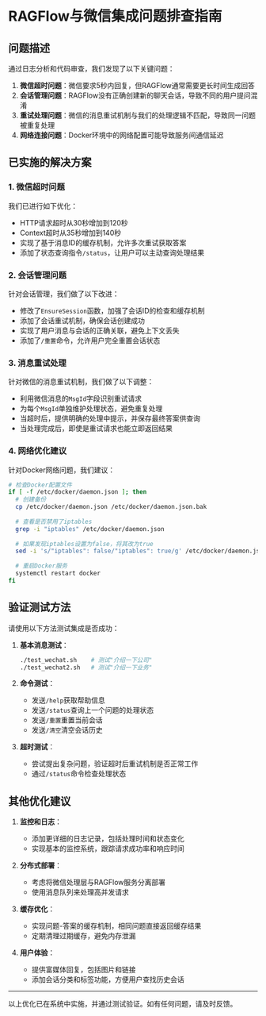 # RAGFlow与微信集成问题排查指南

## 问题描述

通过日志分析和代码审查，我们发现了以下关键问题：

1. **微信超时问题**：微信要求5秒内回复，但RAGFlow通常需要更长时间生成回答
2. **会话管理问题**：RAGFlow没有正确创建新的聊天会话，导致不同的用户提问混淆
3. **重试处理问题**：微信的消息重试机制与我们的处理逻辑不匹配，导致同一问题被重复处理
4. **网络连接问题**：Docker环境中的网络配置可能导致服务间通信延迟

## 已实施的解决方案

### 1. 微信超时问题

我们已进行如下优化：
- HTTP请求超时从30秒增加到120秒
- Context超时从35秒增加到140秒
- 实现了基于消息ID的缓存机制，允许多次重试获取答案
- 添加了状态查询指令`/status`，让用户可以主动查询处理结果

### 2. 会话管理问题

针对会话管理，我们做了以下改进：
- 修改了`EnsureSession`函数，加强了会话ID的检查和缓存机制
- 添加了会话重试机制，确保会话创建成功
- 实现了用户消息与会话的正确关联，避免上下文丢失
- 添加了`/重置`命令，允许用户完全重置会话状态

### 3. 消息重试处理

针对微信的消息重试机制，我们做了以下调整：
- 利用微信消息的`MsgId`字段识别重试请求
- 为每个`MsgId`单独维护处理状态，避免重复处理
- 当超时后，提供明确的处理中提示，并保存最终答案供查询
- 当处理完成后，即使是重试请求也能立即返回结果

### 4. 网络优化建议

针对Docker网络问题，我们建议：

```bash
# 检查Docker配置文件
if [ -f /etc/docker/daemon.json ]; then
  # 创建备份
  cp /etc/docker/daemon.json /etc/docker/daemon.json.bak
  
  # 查看是否禁用了iptables
  grep -i "iptables" /etc/docker/daemon.json
  
  # 如果发现iptables设置为false，将其改为true
  sed -i 's/"iptables": false/"iptables": true/g' /etc/docker/daemon.json
  
  # 重启Docker服务
  systemctl restart docker
fi
```

## 验证测试方法

请使用以下方法测试集成是否成功：

1. **基本消息测试**：
   ```bash
   ./test_wechat.sh    # 测试"介绍一下公司"
   ./test_wechat2.sh   # 测试"介绍一下业务"
   ```

2. **命令测试**：
   - 发送`/help`获取帮助信息
   - 发送`/status`查询上一个问题的处理状态
   - 发送`/重置`重置当前会话
   - 发送`/清空`清空会话历史

3. **超时测试**：
   - 尝试提出复杂问题，验证超时后重试机制是否正常工作
   - 通过`/status`命令检查处理状态

## 其他优化建议

1. **监控和日志**：
   - 添加更详细的日志记录，包括处理时间和状态变化
   - 实现基本的监控系统，跟踪请求成功率和响应时间

2. **分布式部署**：
   - 考虑将微信处理层与RAGFlow服务分离部署
   - 使用消息队列来处理高并发请求

3. **缓存优化**：
   - 实现问题-答案的缓存机制，相同问题直接返回缓存结果
   - 定期清理过期缓存，避免内存泄漏

4. **用户体验**：
   - 提供富媒体回复，包括图片和链接
   - 添加会话分类和标签功能，方便用户查找历史会话

---

以上优化已在系统中实施，并通过测试验证。如有任何问题，请及时反馈。 